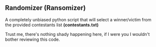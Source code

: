 ## Randomizer (Ransomizer)

A completely unbiased python script that will select a winner/victim from the provided contestants list **(contestants.txt)**
 
Trust me, there's nothing shady happening here, if I were you I wouldn't bother reviewing this code.


